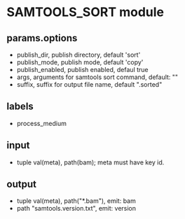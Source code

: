 # SAMTOOLS_SORT module

## params.options

- publish_dir, publish directory, default 'sort'
- publish_mode, publish mode, default 'copy'
- publish_enabled, publish enabled, defaul true
- args, arguments for samtools sort command, default: ""
- suffix, suffix for output file name, default ".sorted"

## labels

- process_medium

## input

- tuple val(meta), path(bam); meta must have key id.

## output

- tuple val(meta), path("*.bam"), emit: bam
- path "samtools.version.txt", emit: version
